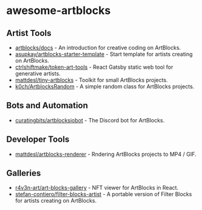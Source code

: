 # awesome-artblocks

## Artist Tools
- [artblocks/docs](https://github.com/artblocks/docs) - An introduction for creative coding on ArtBlocks.
- [asupkay/artblocks-starter-template](https://github.com/asupkay/artblocks-starter-template) - Start template for artists creating on ArtBlocks.
- [ctrlshiftmake/token-art-tools](https://github.com/ctrlshiftmake/token-art-tools) - React Gatsby static web tool for generative artists.
- [mattdesl/tiny-artblocks](https://github.com/mattdesl/tiny-artblocks) - Toolkit for small ArtBlocks projects.
- [k0ch/ArtblocksRandom](https://github.com/k0ch/ArtblocksRandom) - A simple random class for ArtBlocks projects.

## Bots and Automation
- [curatingbits/artblocksiobot](https://github.com/curatingbits/artblocksiobot) - The Discord bot for ArtBlocks.

## Developer Tools
- [mattdesl/artblocks-renderer](https://github.com/mattdesl/artblocks-renderer) - Rndering ArtBlocks projects to MP4 / GIF.

## Galleries
- [r4v3n-art/art-blocks-gallery](https://github.com/r4v3n-art/art-blocks-gallery) - NFT viewer for ArtBlocks in React.
- [stefan-contiero/filter-blocks-artist](https://github.com/stefan-contiero/filter-blocks-artist) - A portable version of Filter Blocks for artists creating on ArtBlocks.
